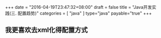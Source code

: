 +++
date = "2016-04-19T23:47:32+08:00"
draft = false
title = "Java开发实践(三. 配置趋势)"
categories = [ "java" ]
type="java"
payable="true"
+++

## 我更喜欢去xml化得配置方式
